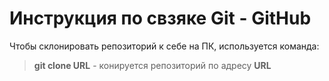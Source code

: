 # Инструкция по свзяке Git - GitHub

Чтобы склонировать репозиторий к себе на ПК, используется команда:
> **git clone URL** - конируется репозиторий по адресу **URL**